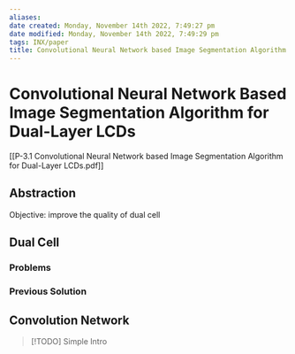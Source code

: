 ```yaml
---
aliases: 
date created: Monday, November 14th 2022, 7:49:27 pm
date modified: Monday, November 14th 2022, 7:49:29 pm
tags: INX/paper 
title: Convolutional Neural Network based Image Segmentation Algorithm for Dual-Layer LCDs
---
```


# Convolutional Neural Network Based Image Segmentation Algorithm for Dual-Layer LCDs

[[P-3.1 Convolutional Neural Network based Image Segmentation Algorithm for Dual-Layer LCDs.pdf]]

## Abstraction

Objective: improve the quality of dual cell

## Dual Cell

### Problems

### Previous Solution

## Convolution Network


> [!TODO] 
> Simple Intro

